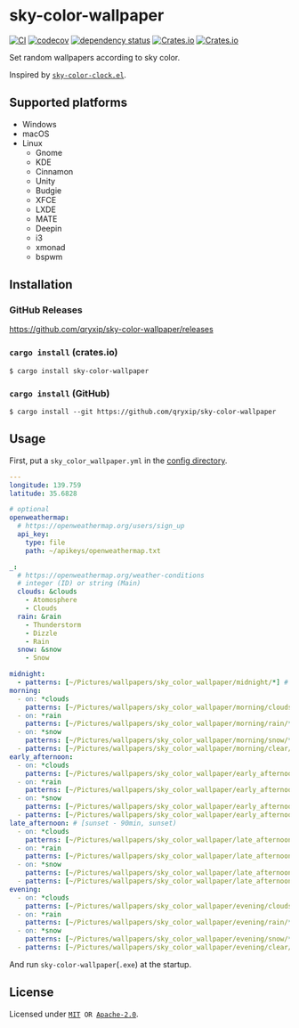 # sky-color-wallpaper

[![CI](https://github.com/qryxip/sky-color-wallpaper/workflows/CI/badge.svg)](https://github.com/qryxip/sky-color-wallpaper/actions?workflow=CI)
[![codecov](https://codecov.io/gh/qryxip/sky-color-wallpaper/branch/master/graph/badge.svg)](https://codecov.io/gh/qryxip/sky-color-wallpaper/branch/master)
[![dependency status](https://deps.rs/repo/github/qryxip/sky-color-wallpaper/status.svg)](https://deps.rs/repo/github/qryxip/sky-color-wallpaper)
[![Crates.io](https://img.shields.io/crates/v/sky-color-wallpaper)](https://crates.io/crates/sky-color-wallpaper)
[![Crates.io](https://img.shields.io/crates/l/sky-color-wallpaper)](https://crates.io/crates/sky-color-wallpaper)

Set random wallpapers according to sky color.

Inspired by [`sky-color-clock.el`](https://github.com/zk-phi/sky-color-clock).

## Supported platforms

- Windows
- macOS
- Linux
    - Gnome
    - KDE
    - Cinnamon
    - Unity
    - Budgie
    - XFCE
    - LXDE
    - MATE
    - Deepin
    - i3
    - xmonad
    - bspwm

## Installation

### GitHub Releases

<https://github.com/qryxip/sky-color-wallpaper/releases>

### `cargo install` (crates.io)

```
$ cargo install sky-color-wallpaper
```

### `cargo install` (GitHub)

```
$ cargo install --git https://github.com/qryxip/sky-color-wallpaper
```

## Usage

First, put a `sky_color_wallpaper.yml` in the [config directory](https://docs.rs/dirs/2/dirs/fn.config_dir.html).

```yaml
---
longitude: 139.759
latitude: 35.6828

# optional
openweathermap:
  # https://openweathermap.org/users/sign_up
  api_key:
    type: file
    path: ~/apikeys/openweathermap.txt

_:
  # https://openweathermap.org/weather-conditions
  # integer (ID) or string (Main)
  clouds: &clouds
    - Atomosphere
    - Clouds
  rain: &rain
    - Thunderstorm
    - Dizzle
    - Rain
  snow: &snow
    - Snow

midnight:
  - patterns: [~/Pictures/wallpapers/sky_color_wallpaper/midnight/*] # https://docs.rs/glob/0.3/glob/struct.Pattern.html
morning:
  - on: *clouds
    patterns: [~/Pictures/wallpapers/sky_color_wallpaper/morning/clouds/*]
  - on: *rain
    patterns: [~/Pictures/wallpapers/sky_color_wallpaper/morning/rain/*]
  - on: *snow
    patterns: [~/Pictures/wallpapers/sky_color_wallpaper/morning/snow/*]
  - patterns: [~/Pictures/wallpapers/sky_color_wallpaper/morning/clear/*]
early_afternoon:
  - on: *clouds
    patterns: [~/Pictures/wallpapers/sky_color_wallpaper/early_afternoon/clouds/*]
  - on: *rain
    patterns: [~/Pictures/wallpapers/sky_color_wallpaper/early_afternoon/rain/*]
  - on: *snow
    patterns: [~/Pictures/wallpapers/sky_color_wallpaper/early_afternoon/snow/*]
  - patterns: [~/Pictures/wallpapers/sky_color_wallpaper/early_afternoon/clear/*]
late_afternoon: # [sunset - 90min, sunset)
  - on: *clouds
    patterns: [~/Pictures/wallpapers/sky_color_wallpaper/late_afternoon/clouds/*]
  - on: *rain
    patterns: [~/Pictures/wallpapers/sky_color_wallpaper/late_afternoon/rain/*]
  - on: *snow
    patterns: [~/Pictures/wallpapers/sky_color_wallpaper/late_afternoon/snow/*]
  - patterns: [~/Pictures/wallpapers/sky_color_wallpaper/late_afternoon/clear/*]
evening:
  - on: *clouds
    patterns: [~/Pictures/wallpapers/sky_color_wallpaper/evening/clouds/*]
  - on: *rain
    patterns: [~/Pictures/wallpapers/sky_color_wallpaper/evening/rain/*]
  - on: *snow
    patterns: [~/Pictures/wallpapers/sky_color_wallpaper/evening/snow/*]
  - patterns: [~/Pictures/wallpapers/sky_color_wallpaper/evening/clear/*]
```

And run `sky-color-wallpaper`(`.exe`) at the startup.

## License

Licensed under <code>[MIT](https://opensource.org/licenses/MIT) OR [Apache-2.0](http://www.apache.org/licenses/LICENSE-2.0)</code>.
